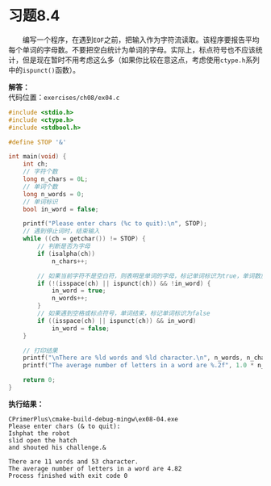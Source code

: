 # 习题8.4

&emsp;&emsp;编写一个程序，在遇到`EOF`之前，把输入作为字符流读取。该程序要报告平均每个单词的字母数。不要把空白统计为单词的字母。实际上，标点符号也不应该统计，但是现在暂时不用考虑这么多（如果你比较在意这点，考虑使用`ctype.h`系列中的`ispunct()`函数）。

**解答：**  
代码位置：`exercises/ch08/ex04.c`

```c
#include <stdio.h>
#include <ctype.h>
#include <stdbool.h>

#define STOP '&'

int main(void) {
    int ch;
    // 字符个数
    long n_chars = 0L;
    // 单词个数
    long n_words = 0;
    // 单词标识
    bool in_word = false;

    printf("Please enter chars (%c to quit):\n", STOP);
    // 遇到停止词时，结束输入
    while ((ch = getchar()) != STOP) {
        // 判断是否为字母
        if (isalpha(ch))
            n_chars++;

        // 如果当前字符不是空白符，则表明是单词的字母，标记单词标识为true，单词数加1
        if (!(isspace(ch) || ispunct(ch)) && !in_word) {
            in_word = true;
            n_words++;
        }
        // 如果遇到空格或标点符号，单词结束，标记单词标识为false
        if ((isspace(ch) || ispunct(ch)) && in_word)
            in_word = false;
    }

    // 打印结果
    printf("\nThere are %ld words and %ld character.\n", n_words, n_chars);
    printf("The average number of letters in a word are %.2f", 1.0 * n_chars / n_words);

    return 0;
}
```

**执行结果：**
```
CPrimerPlus\cmake-build-debug-mingw\ex08-04.exe
Please enter chars (& to quit):
Ishphat the robot
slid open the hatch
and shouted his challenge.&

There are 11 words and 53 character.
The average number of letters in a word are 4.82
Process finished with exit code 0
```